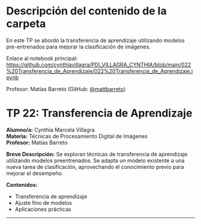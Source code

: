 # Descripción del contenido de la carpeta
En este TP se abordó la transferencia de aprendizaje utilizando modelos pre-entrenados para mejorar la clasificación de imágenes.

Enlace al notebook principal: https://github.com/cynthiavillagra/PDI_VILLAGRA_CYNTHIA/blob/main/022%20Transferencia_de_Aprendizaje/022%20Transferencia_de_Aprendizaje.ipynb

Profesor: Matías Barreto (GitHub: [@mattbarreto](https://github.com/mattbarreto))

# TP 22: Transferencia de Aprendizaje

**Alumno/a:** Cynthia Marcela Villagra  
**Materia:** Técnicas de Procesamiento Digital de Imágenes  
**Profesor:** Matías Barreto

**Breve Descripción:**
Se exploran técnicas de transferencia de aprendizaje utilizando modelos preentrenados. Se adapta un modelo existente a una nueva tarea de clasificación, aprovechando el conocimiento previo para mejorar el desempeño.

**Contenidos:**
- Transferencia de aprendizaje
- Ajuste fino de modelos
- Aplicaciones prácticas

---
